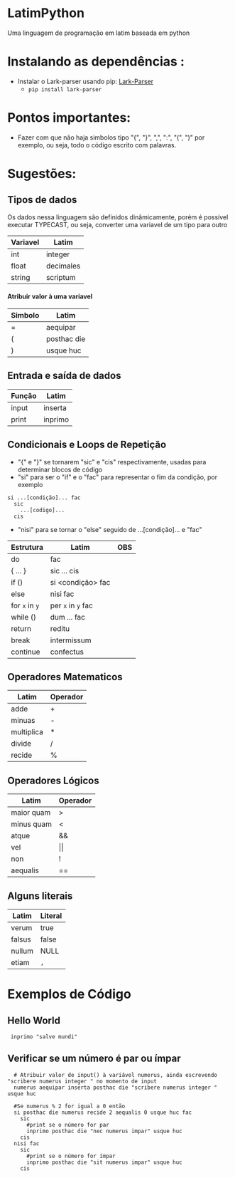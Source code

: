 # LatimPython
Uma linguagem de programação em latim baseada em python

# Instalando as dependências :

  + Instalar o Lark-parser usando pip: [Lark-Parser](https://github.com/lark-parser/lark)
    + ``` pip install lark-parser ```

# Pontos importantes:
  
  + Fazer com que não haja simbolos tipo "{", "}", ",", ":", "(", ")" por exemplo, ou seja, todo o código escrito com palavras.
  
# Sugestões:

## Tipos de dados

Os dados nessa linguagem são definidos dinâmicamente, porém é possível executar TYPECAST, ou seja, converter uma variavel de um tipo para outro

  Variavel | Latim
  ---------|-------
  int      | integer
  float    | decimales
  string   | scriptum
  
#### Atribuir valor à uma variavel

  Simbolo | Latim
  --------|-------
  =       | aequipar
  (       | posthac die
  )       | usque huc

## Entrada e saída de dados

  Função  | Latim
  --------|---------
  input   | inserta 
  print   | inprimo

## Condicionais e Loops de Repetição 

  + "{" e "}" se tornarem "sic" e "cis" respectivamente, usadas para determinar blocos de código
  + "si" para ser o "if" e o "fac" para representar o fim da condição, por exemplo 
 
```
si ...[condição]... fac
  sic
    ...[codigo]...
  cis
```
  + "nisi" para se tornar o "else" seguido de ...[condição]... e "fac"
  
  Estrutura | Latim                 | OBS
  ----------|-----------------------|--------------
  do        | fac                   | 
  { ... }   | sic ... cis           |
  if ()     | si <condição> fac     | 
  else      | nisi fac              | 
  for ```x``` in ```y```| per ```x``` in ```y``` fac | 
  while ()  | dum ... fac           | 
  return    | reditu                |
  break     | intermissum           |
  continue  | confectus             |
  
## Operadores Matematicos

  Latim | Operador
  ---------|-------
  adde | +
  minuas | -
  multiplica | *
  divide | /
  recide | %
  
  
## Operadores Lógicos

  Latim | Operador
  ------|---------
  maior quam | >
  minus quam | <
  atque | &&
  vel | \|\|
  non | !
  aequalis | ==
  
## Alguns literais

  Latim | Literal
  -------|-------
  verum | true
  falsus | false
  nullum | NULL
  etiam | ```,```
  
# Exemplos de Código

  ## Hello World
  
```
 inprimo "salve mundi"
```

  ## Verificar se um número é par ou ímpar

```
  # Atribuir valor de input() à variável numerus, ainda escrevendo "scribere numerus integer " no momento de input
  numerus aequipar inserta posthac die "scribere numerus integer " usque huc
  
  #Se numerus % 2 for igual a 0 então
  si posthac die numerus recide 2 aequalis 0 usque huc fac
    sic
      #print se o número for par
      inprimo posthac die "nec numerus impar" usque huc
    cis
  nisi fac
    sic
      #print se o número for ímpar
      inprimo posthac die "sit numerus impar" usque huc
    cis    
```
